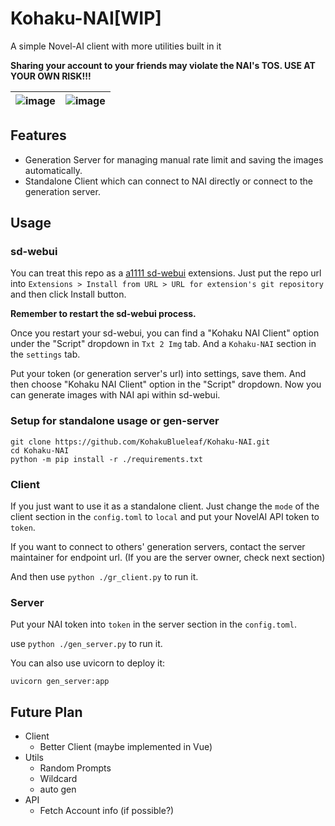 # Kohaku-NAI[WIP]
A simple Novel-AI client with more utilities built in it

**Sharing your account to your friends may violate the NAI's TOS. USE AT YOUR OWN RISK!!!**

|![image](https://github.com/KohakuBlueleaf/Kohaku-NAI/assets/59680068/8d679565-a578-4c50-8e97-fcedf77f4271)|![image](https://github.com/KohakuBlueleaf/Kohaku-NAI/assets/59680068/99452d16-3b1a-43b4-abcc-90dab496f278)|
| --- | ---|
## Features
* Generation Server for managing manual rate limit and saving the images automatically.
* Standalone Client which can connect to NAI directly or connect to the generation server.

## Usage

### sd-webui
You can treat this repo as a [a1111 sd-webui](https://github.com/AUTOMATIC1111/stable-diffusion-webui) extensions.
Just put the repo url into `Extensions > Install from URL > URL for extension's git repository` and then click Install button.

**Remember to restart the sd-webui process.**

Once you restart your sd-webui, you can find a "Kohaku NAI Client" option under the "Script" dropdown in `Txt 2 Img` tab. And a `Kohaku-NAI` section in the `settings` tab.

Put your token (or generation server's url) into settings, save them. And then choose "Kohaku NAI Client" option in the "Script" dropdown. Now you can generate images with NAI api within sd-webui.

### Setup for standalone usage or gen-server
```
git clone https://github.com/KohakuBlueleaf/Kohaku-NAI.git
cd Kohaku-NAI
python -m pip install -r ./requirements.txt
```

### Client
If you just want to use it as a standalone client.
Just change the `mode` of the client section in the `config.toml` to `local` and put your NovelAI API token to `token`.

If you want to connect to others' generation servers, contact the server maintainer for endpoint url.
(If you are the server owner, check next section)

And then use `python ./gr_client.py` to run it.

### Server
Put your NAI token into `token` in the server section in the `config.toml`.

use `python ./gen_server.py` to run it.

You can also use uvicorn to deploy it:
```
uvicorn gen_server:app
```


## Future Plan
* Client
    * Better Client (maybe implemented in Vue)
* Utils
    * Random Prompts
    * Wildcard
    * auto gen
* API
    * Fetch Account info (if possible?)
